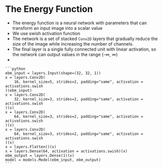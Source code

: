 # The Energy Function

* The energy function is a neural network with parameters that can transform an input image into a scalar value
* We use swish activation function
* The network is a set of stacked `Conv2D` layers that gradually reduce the size of the image while increasing the number of channels.&#x20;
* The final layer is a single fully connected unit with linear activation, so the network can output values in the range (-∞, ∞)
*

    ```python
    ebm_input = layers.Input(shape=(32, 32, 1))
    x = layers.Conv2D(
        16, kernel_size=5, strides=2, padding="same", activation = activations.swish
    )(ebm_input) 
    x = layers.Conv2D(
        32, kernel_size=3, strides=2, padding="same", activation = activations.swish
    )(x)
    x = layers.Conv2D(
        64, kernel_size=3, strides=2, padding="same", activation = activations.swish
    )(x)
    x = layers.Conv2D(
        64, kernel_size=3, strides=2, padding="same", activation = activations.swish
    )(x)
    x = layers.Flatten()(x)
    x = layers.Dense(64, activation = activations.swish)(x)
    ebm_output = layers.Dense(1)(x) 
    model = models.Model(ebm_input, ebm_output)
    ```
